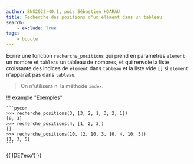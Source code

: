 ```yaml
---
author: BNS2022-40.1, puis Sébastien HOARAU
title: Recherche des positions d'un élément dans un tableau 
search:
    - exclude: True
tags:
    - boucle
---
```

Écrire une fonction `recherche_positions` qui prend en paramètres `element` un nombre et `tableau` un tableau de nombres, et qui renvoie la liste croissante des indices de `element` dans `tableau` et la liste vide `[]` si `element` n'apparaît pas dans `tableau`.

> On n'utilisera ni la méthode `index`.

!!! example "Exemples"

    ```pycon
    >>> recherche_positions(3, [3, 2, 1, 3, 2, 1])
    [0, 3]
    >>> recherche_positions(4, [1, 2, 3])
    []
    >>> recherche_positions(10, [2, 10, 3, 10, 4, 10, 5])
    [1, 3, 5]
    ```

{{ IDE('exo') }}

